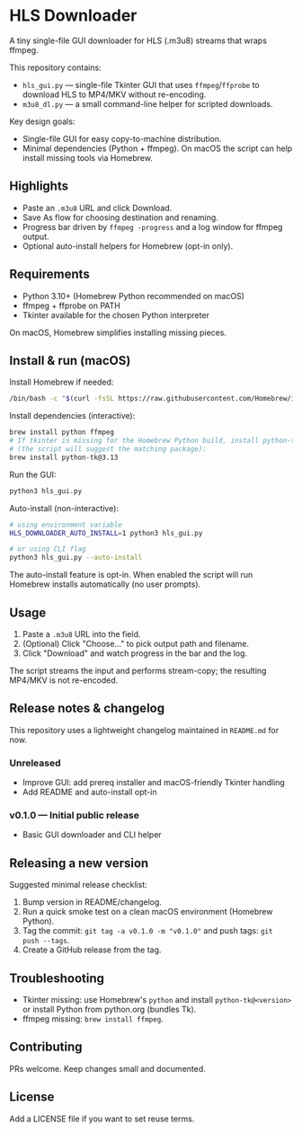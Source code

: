 # HLS Downloader

A tiny single-file GUI downloader for HLS (.m3u8) streams that wraps ffmpeg.

This repository contains:

- `hls_gui.py` — single-file Tkinter GUI that uses `ffmpeg`/`ffprobe` to
  download HLS to MP4/MKV without re-encoding.
- `m3u8_dl.py` — a small command-line helper for scripted downloads.

Key design goals:

- Single-file GUI for easy copy-to-machine distribution.
- Minimal dependencies (Python + ffmpeg). On macOS the script can help install
  missing tools via Homebrew.

## Highlights

- Paste an `.m3u8` URL and click Download.
- Save As flow for choosing destination and renaming.
- Progress bar driven by `ffmpeg -progress` and a log window for ffmpeg output.
- Optional auto-install helpers for Homebrew (opt-in only).

## Requirements

- Python 3.10+ (Homebrew Python recommended on macOS)
- ffmpeg + ffprobe on PATH
- Tkinter available for the chosen Python interpreter

On macOS, Homebrew simplifies installing missing pieces.

## Install & run (macOS)

Install Homebrew if needed:

```bash
/bin/bash -c "$(curl -fsSL https://raw.githubusercontent.com/Homebrew/install/HEAD/install.sh)"
```

Install dependencies (interactive):

```bash
brew install python ffmpeg
# If tkinter is missing for the Homebrew Python build, install python-tk@<version>
# (the script will suggest the matching package):
brew install python-tk@3.13
```

Run the GUI:

```bash
python3 hls_gui.py
```

Auto-install (non-interactive):

```bash
# using environment variable
HLS_DOWNLOADER_AUTO_INSTALL=1 python3 hls_gui.py

# or using CLI flag
python3 hls_gui.py --auto-install
```

The auto-install feature is opt-in. When enabled the script will run Homebrew
installs automatically (no user prompts).

## Usage

1. Paste a `.m3u8` URL into the field.
2. (Optional) Click "Choose…" to pick output path and filename.
3. Click "Download" and watch progress in the bar and the log.

The script streams the input and performs stream-copy; the resulting MP4/MKV
is not re-encoded.

## Release notes & changelog

This repository uses a lightweight changelog maintained in `README.md` for now.

### Unreleased

- Improve GUI: add prereq installer and macOS-friendly Tkinter handling
- Add README and auto-install opt-in

### v0.1.0 — Initial public release

- Basic GUI downloader and CLI helper

## Releasing a new version

Suggested minimal release checklist:

1. Bump version in README/changelog.
2. Run a quick smoke test on a clean macOS environment (Homebrew Python).
3. Tag the commit: `git tag -a v0.1.0 -m "v0.1.0"` and push tags: `git push --tags`.
4. Create a GitHub release from the tag.

## Troubleshooting

- Tkinter missing: use Homebrew's `python` and install `python-tk@<version>` or
  install Python from python.org (bundles Tk).
- ffmpeg missing: `brew install ffmpeg`.

## Contributing

PRs welcome. Keep changes small and documented.

## License

Add a LICENSE file if you want to set reuse terms.
